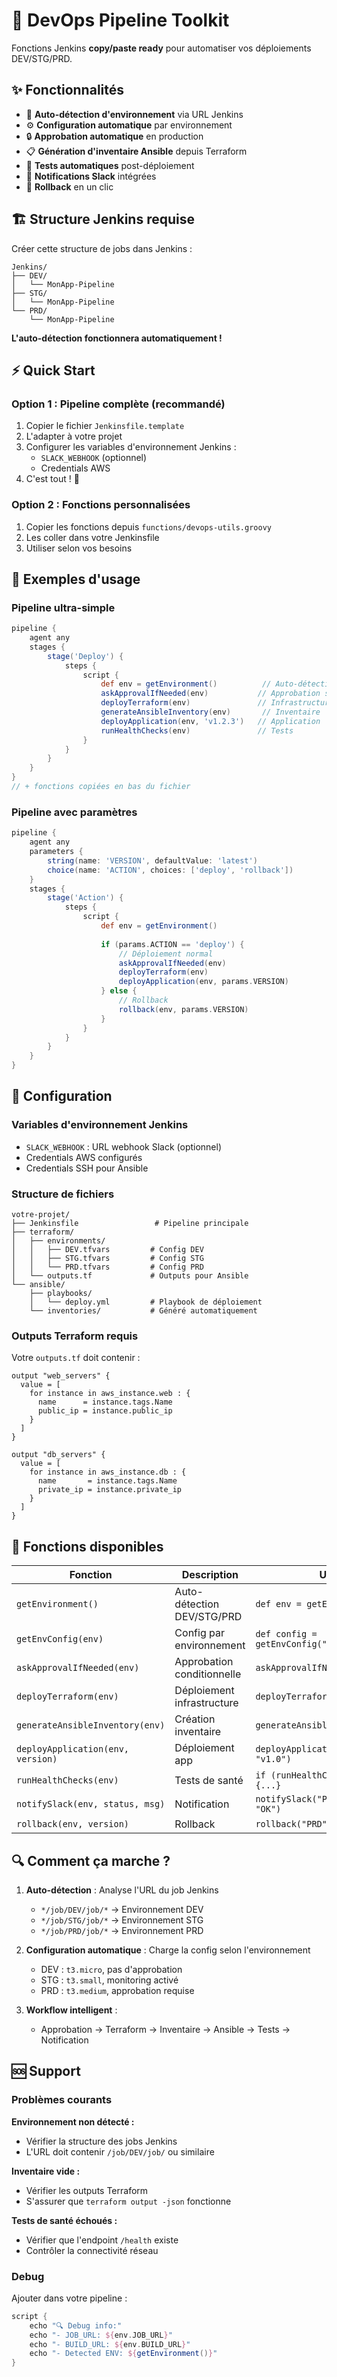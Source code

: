 # 🚀 DevOps Pipeline Toolkit

Fonctions Jenkins **copy/paste ready** pour automatiser vos déploiements DEV/STG/PRD.

## ✨ Fonctionnalités

- 🤖 **Auto-détection d'environnement** via URL Jenkins
- ⚙️ **Configuration automatique** par environnement  
- 🔒 **Approbation automatique** en production
- 📋 **Génération d'inventaire Ansible** depuis Terraform
- 🏥 **Tests automatiques** post-déploiement
- 📱 **Notifications Slack** intégrées
- 🔄 **Rollback** en un clic

## 🏗️ Structure Jenkins requise

Créer cette structure de jobs dans Jenkins :

```
Jenkins/
├── DEV/
│   └── MonApp-Pipeline
├── STG/  
│   └── MonApp-Pipeline
└── PRD/
    └── MonApp-Pipeline
```

**L'auto-détection fonctionnera automatiquement !**

## ⚡ Quick Start

### Option 1 : Pipeline complète (recommandé)

1. Copier le fichier `Jenkinsfile.template`
2. L'adapter à votre projet
3. Configurer les variables d'environnement Jenkins :
   - `SLACK_WEBHOOK` (optionnel)
   - Credentials AWS
4. C'est tout ! 🎉

### Option 2 : Fonctions personnalisées

1. Copier les fonctions depuis `functions/devops-utils.groovy`
2. Les coller dans votre Jenkinsfile
3. Utiliser selon vos besoins

## 📖 Exemples d'usage

### Pipeline ultra-simple
```groovy
pipeline {
    agent any
    stages {
        stage('Deploy') {
            steps {
                script {
                    def env = getEnvironment()          // Auto-détection
                    askApprovalIfNeeded(env)           // Approbation si PRD
                    deployTerraform(env)               // Infrastructure
                    generateAnsibleInventory(env)       // Inventaire
                    deployApplication(env, 'v1.2.3')   // Application
                    runHealthChecks(env)               // Tests
                }
            }
        }
    }
}
// + fonctions copiées en bas du fichier
```

### Pipeline avec paramètres
```groovy
pipeline {
    agent any
    parameters {
        string(name: 'VERSION', defaultValue: 'latest')
        choice(name: 'ACTION', choices: ['deploy', 'rollback'])
    }
    stages {
        stage('Action') {
            steps {
                script {
                    def env = getEnvironment()
                    
                    if (params.ACTION == 'deploy') {
                        // Déploiement normal
                        askApprovalIfNeeded(env)
                        deployTerraform(env)
                        deployApplication(env, params.VERSION)
                    } else {
                        // Rollback
                        rollback(env, params.VERSION)
                    }
                }
            }
        }
    }
}
```

## 🔧 Configuration

### Variables d'environnement Jenkins

- `SLACK_WEBHOOK` : URL webhook Slack (optionnel)
- Credentials AWS configurés
- Credentials SSH pour Ansible

### Structure de fichiers

```
votre-projet/
├── Jenkinsfile                 # Pipeline principale
├── terraform/
│   ├── environments/
│   │   ├── DEV.tfvars         # Config DEV
│   │   ├── STG.tfvars         # Config STG
│   │   └── PRD.tfvars         # Config PRD
│   └── outputs.tf             # Outputs pour Ansible
└── ansible/
    ├── playbooks/
    │   └── deploy.yml         # Playbook de déploiement
    └── inventories/           # Généré automatiquement
```

### Outputs Terraform requis

Votre `outputs.tf` doit contenir :

```hcl
output "web_servers" {
  value = [
    for instance in aws_instance.web : {
      name      = instance.tags.Name
      public_ip = instance.public_ip
    }
  ]
}

output "db_servers" {
  value = [
    for instance in aws_instance.db : {
      name       = instance.tags.Name
      private_ip = instance.private_ip
    }
  ]
}
```

## 🎯 Fonctions disponibles

| Fonction | Description | Usage |
|----------|-------------|-------|
| `getEnvironment()` | Auto-détection DEV/STG/PRD | `def env = getEnvironment()` |
| `getEnvConfig(env)` | Config par environnement | `def config = getEnvConfig("PRD")` |
| `askApprovalIfNeeded(env)` | Approbation conditionnelle | `askApprovalIfNeeded("PRD")` |
| `deployTerraform(env)` | Déploiement infrastructure | `deployTerraform("STG")` |
| `generateAnsibleInventory(env)` | Création inventaire | `generateAnsibleInventory("DEV")` |
| `deployApplication(env, version)` | Déploiement app | `deployApplication("PRD", "v1.0")` |
| `runHealthChecks(env)` | Tests de santé | `if (runHealthChecks("PRD")) {...}` |
| `notifySlack(env, status, msg)` | Notification | `notifySlack("PRD", "SUCCESS", "OK")` |
| `rollback(env, version)` | Rollback | `rollback("PRD", "v0.9")` |

## 🔍 Comment ça marche ?

1. **Auto-détection** : Analyse l'URL du job Jenkins
   - `*/job/DEV/job/*` → Environnement DEV
   - `*/job/STG/job/*` → Environnement STG  
   - `*/job/PRD/job/*` → Environnement PRD

2. **Configuration automatique** : Charge la config selon l'environnement
   - DEV : `t3.micro`, pas d'approbation
   - STG : `t3.small`, monitoring activé
   - PRD : `t3.medium`, approbation requise

3. **Workflow intelligent** :
   - Approbation → Terraform → Inventaire → Ansible → Tests → Notification

## 🆘 Support

### Problèmes courants

**Environnement non détecté :**
- Vérifier la structure des jobs Jenkins
- L'URL doit contenir `/job/DEV/job/` ou similaire

**Inventaire vide :**
- Vérifier les outputs Terraform
- S'assurer que `terraform output -json` fonctionne

**Tests de santé échoués :**
- Vérifier que l'endpoint `/health` existe
- Contrôler la connectivité réseau

### Debug

Ajouter dans votre pipeline :
```groovy
script {
    echo "🔍 Debug info:"
    echo "- JOB_URL: ${env.JOB_URL}"
    echo "- BUILD_URL: ${env.BUILD_URL}"
    echo "- Detected ENV: ${getEnvironment()}"
}
```
